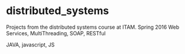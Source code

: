 # distributed_systems
Projects from the distributed systems course at ITAM. Spring 2016
Web Services, MultiThreading, SOAP, RESTful

JAVA, javascript, JS
